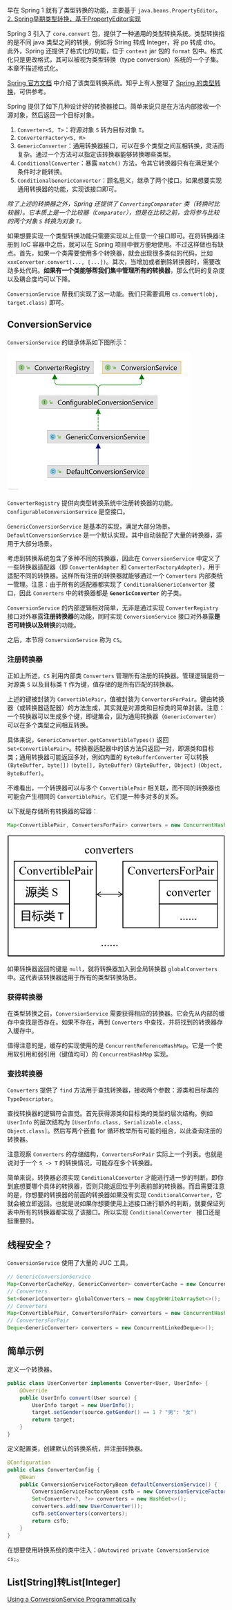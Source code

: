 早在 Spring 1 就有了类型转换的功能，主要基于 `java.beans.PropertyEditor`。[2. Spring早期类型转换，基于PropertyEditor实现](https://zhuanlan.zhihu.com/p/334749955)

Spring 3 引入了 `core.convert` 包，提供了一种通用的类型转换系统。类型转换指的是不同 java 类型之间的转换，例如将 String 转成 Integer，将 po 转成 dto。此外，Spring 还提供了格式化的功能，位于 `context` jar 包的 `format` 包中。格式化只是更改格式，其可以被视为类型转换（type conversion）系统的一个子集。本章不描述格式化。

[Spring 官方文档](https://docs.spring.io/spring-framework/docs/current/reference/html/core.html#core-convert) 中介绍了该类型转换系统。知乎上有人整理了 [Spring 的类型转换](https://zhuanlan.zhihu.com/p/213809308)，可供参考。

Spring 提供了如下几种设计好的转换器接口。简单来说只是在方法内部接收一个源对象，然后返回一个目标对象。

1. `Converter<S, T>`：将源对象 `S` 转为目标对象 `T`。
2. `ConverterFactory<S, R>`
3. `GenericConverter`：通用转换器接口，可以在多个类型之间互相转换，灵活而复杂。通过一个方法可以指定该转换器能够转换哪些类型。
4. `ConditionalConverter`：暴露 `match()` 方法，令其它转换器只有在满足某个条件时才能转换。
5. `ConditionalGenericConverter`：顾名思义，继承了两个接口。如果想要实现通用转换器的功能，实现该接口即可。

*除了上述的转换器之外，Spring 还提供了 `ConvertingComparator` 类（转换时比较器）。它本质上是一个比较器（`Comparator`），但是在比较之前，会将参与比较的两个对象 `S` 转换为对象 `T`。*

如果想要实现一个类型转换功能只需要实现以上任意一个接口即可。在将转换器注册到 IoC 容器中之后，就可以在 Spring 项目中很方便地使用。不过这样做也有缺点。首先，如果一个类需要使用多个转换器，就会出现很多类似的代码，比如 `xxxConverter.convert(..., [...])`。其次，当增加或者删除转换器时，需要改动多处代码。**如果有一个类能够帮我们集中管理所有的转换器**，那么代码的复杂度以及耦合度均可以下降。

`ConversionService` 帮我们实现了这一功能。我们只需要调用 `cs.convert(obj, target.class)` 即可。

## ConversionService
`ConversionService` 的继承体系如下图所示：

![ConversionService](img/ConversionService.png)

`ConverterRegistry` 提供向类型转换系统中注册转换器的功能。`ConfigurableConversionService` 是空接口。

`GenericConversionService` 是基本的实现，满足大部分场景。`DefaultConversionService` 是一个默认实现，其中自动装配了大量的转换器，适用于大部分场景。

考虑到转换系统包含了多种不同的转换器，因此在 `ConversionService` 中定义了一些转换器适配器（即 `ConverterAdapter` 和 `ConverterFactoryAdapter`），用于适配不同的转换器。这样所有注册的转换器就能够通过一个 `Converters` 内部类统一管理。注意：由于所有的适配器都实现了 `ConditionalGenericConverter` 接口，因此 `Converters` 中的转换器都是 **`GenericConverter`** 的子类。

`ConversionService` 的内部逻辑相对简单，无非是通过实现 `ConverterRegistry` 接口对外暴露**注册转换器**的功能，同时实现 `ConversionService` 接口对外暴露**是否可转换以及转换**的功能。

之后，本节将 `ConversionService` 称为 `CS`。

### 注册转换器
正如上所述，`CS` 利用内部类 `Converters` 管理所有注册的转换器。管理逻辑是将一对源类 `S` 以及目标类 `T` 作为键，值存储的是所有匹配的转换器。

上述的键被封装为 `ConvertiblePair`，值被封装为 `ConvertersForPair`。键由转换器（或转换器适配器）的方法生成，其实就是对源类和目标类的简单封装。注意：一个转换器可以生成多个键，即键集合，因为通用转换器（`GenericConverter`）可以在多个类型之间相互转换。

具体来说，`GenericConverter.getConvertibleTypes()` 返回 `Set<ConvertiblePair>`。转换器适配器中的该方法只返回一对，即源类和目标类；通用转换器可能返回多对，例如内置的 `ByteBufferConverter` 可以转换 `(ByteBuffer, byte[])` `(byte[], ByteBuffer)` `(ByteBuffer, Object)` `(Object, ByteBuffer)`。

不难看出，一个转换器可以与多个 `ConvertiblePair` 相关联，而不同的转换器也可能会产生相同的 `ConvertiblePair`。它们是一种多对多的关系。

以下就是存储所有转换器的容器：

```java
Map<ConvertiblePair, ConvertersForPair> converters = new ConcurrentHashMap<>(256);
```

![Converters 的存储结构](img/Converters存储结构.png 'Converters 的存储结构 :size=50%')

如果转换器返回的键是 `null`，就将转换器加入到全局转换器 `globalConverters` 中。这代表该转换器适用于所有的类型转换场景。

### 获得转换器
在类型转换之前，`ConversionService` 需要获得相应的转换器。它会先从内部的缓存中查找是否存在。如果不存在，再到 `Converters` 中查找，并将找到的转换器存入缓存中。

值得注意的是，缓存的实现使用的是 `ConcurrentReferenceHashMap`。它是一个使用软引用和弱引用（键值均可）的 `ConcurrentHashMap` 实现。

### 查找转换器
`Converters` 提供了 `find` 方法用于查找转换器，接收两个参数：源类和目标类的 `TypeDescriptor`。

查找转换器的逻辑符合直觉。首先获得源类和目标类的类型的层次结构。例如 `UserInfo` 的层次结构为 `[UserInfo.class, Serializable.class, Object.class]`。然后写两个嵌套 for 循环枚举所有可能的组合，以此查询注册的转换器。

注意观察 `Converters` 的存储结构，`ConvertersForPair` 实际上一个列表。也就是说对于一个 `S -> T` 的转换情况，可能存在多个转换器。

简单来说，转换器必须实现 `ConditionalConverter` 才能进行进一步的判断，即你到底想要哪个具体的转换器，否则只能返回位于列表前部的转换器。而且需要注意的是，你想要的转换器的前面的转换器如果没有实现 `ConditionalConverter`，它就会被立即返回。也就是说如果你想要使用上述接口进行额外的判断，就要保证列表中所有的转换器都实现了该接口。所以实现 `ConditionalConverter ` 接口还是挺重要的。

## 线程安全？
`ConversionService` 使用了大量的 JUC 工具。

```java
// GenericConversionService
Map<ConverterCacheKey, GenericConverter> converterCache = new ConcurrentReferenceHashMap<>(64);
// Converters
Set<GenericConverter> globalConverters = new CopyOnWriteArraySet<>();
// Converters
Map<ConvertiblePair, ConvertersForPair> converters = new ConcurrentHashMap<>(256);
// ConvertersForPair
Deque<GenericConverter> converters = new ConcurrentLinkedDeque<>();
```

## 简单示例
定义一个转换器。

```java
public class UserConverter implements Converter<User, UserInfo> {
    @Override
    public UserInfo convert(User source) {
        UserInfo target = new UserInfo();
        target.setGender(source.getGender() == 1 ? "男": "女")
        return target;
    }
}
```

定义配置类，创建默认的转换系统，并注册转换器。

```java
@Configuration
public class ConverterConfig {
    @Bean
    public ConversionServiceFactoryBean defaultConversionService() {
        ConversionServiceFactoryBean csfb = new ConversionServiceFactoryBean();
        Set<Converter<?, ?>> converters = new HashSet<>();
        converters.add(new UserConverter());
        csfb.setConverters(converters);
        return csfb;
    }
}
```

在想要使用转换系统的类中注入：`@Autowired private ConversionService cs;`。

## List[String]转List[Integer]
[ Using a ConversionService Programmatically](https://docs.spring.io/spring-framework/docs/current/reference/html/core.html#core-convert-programmatic-usage)





